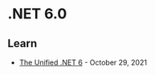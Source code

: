 # .NET 6.0

## Learn

* [The Unified .NET 6](https://www.codemag.com/Article/2111022/The-Unified-.NET-6) - October 29, 2021

